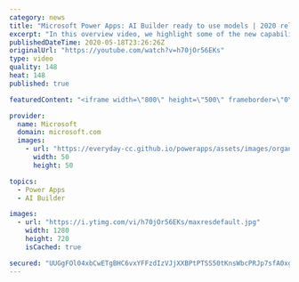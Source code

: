 ```yaml
---
category: news
title: "Microsoft Power Apps: AI Builder ready to use models | 2020 release wave 1 overview"
excerpt: "In this overview video, we highlight some of the new capabilities included in the latest update to Microsoft Power Apps, AI Builder ready to use models.     Here are the capabilities covered:   • Entity extraction helps you by identifying and extracting people, dates, places, locations, etc. from text"
publishedDateTime: 2020-05-18T23:26:26Z
originalUrl: "https://youtube.com/watch?v=h70jOr56EKs"
type: video
quality: 148
heat: 148
published: true

featuredContent: "<iframe width=\"800\" height=\"500\" frameborder=\"0\" src=\"https://www.youtube.com/embed/h70jOr56EKs\" allow=\"accelerometer; autoplay; encrypted-media; gyroscope; picture-in-picture\" allowfullscreen></iframe>"

provider:
  name: Microsoft
  domain: microsoft.com
  images:
    - url: "https://everyday-cc.github.io/powerapps/assets/images/organizations/microsoft.com-50x50.jpg"
      width: 50
      height: 50

topics:
  - Power Apps
  - AI Builder

images:
  - url: "https://i.ytimg.com/vi/h70jOr56EKs/maxresdefault.jpg"
    width: 1280
    height: 720
    isCached: true

secured: "UUGgFOl04xbCwETgBHC6vxYFFzdIzVJjXXBPtPTSS50tKnsWbcPRJp7sfA0xgQTwovMZSoztEGr3EgElIWwhmGsSFNUoi4P/zyNflN7ZxbJ6WAd8lf1WscgnqheHm/ONqlKmLV5PHnuYCKT5GCAvzQuWDFwZskyuEIgKzmtEmvRAxSeRh7wIpbZ5SCrbjxLR8K4N5JhVKVNVAb+AftVBXzyUCSY3cqNHj7nWebQQdt2Bl/vNClheBxaRrtCcw4KkfDdM4eQu0n75yc3ZYr3o6a0xu96oKIdPkRsFUbb4x36spHZ0S9Ssag8RZUa2EFllnWAnXHTmD2hUsLMWhINM5978W28SPhv5Q1bBysUvGQTgRD2OwmmxbvXzk5p1XKTo67fuU2HTUqV3RvblD4YtnOXjn1eE8j8MmTb3Ju8rkra0VTzlMco4fyfOvmdZSpHR;nto+guT14aTdD1pnrdrq0g=="
---
```


